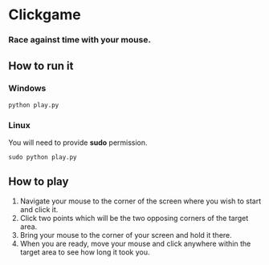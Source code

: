 # Clickgame
### Race against time with your mouse.

## How to run it
### Windows
```
python play.py
```
### Linux
You will need to provide **sudo** permission.
```
sudo python play.py
```

## How to play
1. Navigate your mouse to the corner of the screen where you wish to start and click it.
2. Click two points which will be the two opposing corners of the target area.
3. Bring your mouse to the corner of your screen and hold it there.
4. When you are ready, move your mouse and click anywhere within the target area to see how long it took you.
